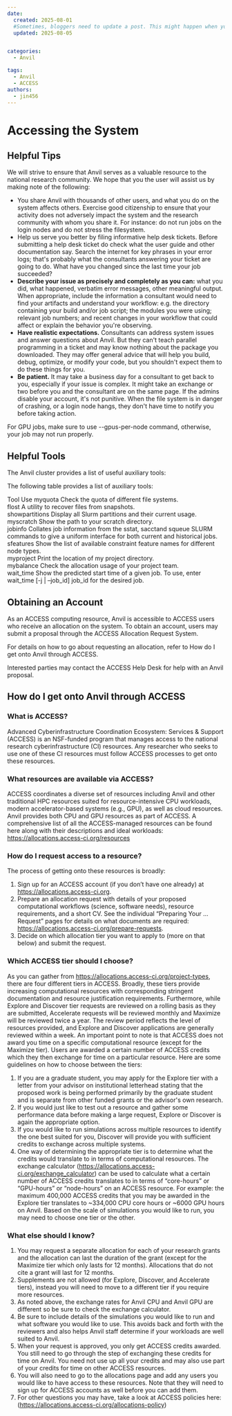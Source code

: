```yaml
---
date:
  created: 2025-08-01
  #Sometimes, bloggers need to update a post. This might happen when you make a mistake or when something changes that you need to reflect in the post. To indicate you have edited a post, you can include an updated date in the page header.
  updated: 2025-08-05


categories:
  - Anvil

tags:
  - Anvil
  - ACCESS
authors:
  - jin456
---
```


# Accessing the System

## Helpful Tips

We will strive to ensure that Anvil serves as a valuable resource to the national research community. We hope that you the user will assist us by making note of the following:

- You share Anvil with thousands of other users, and what you do on the system affects others. Exercise good citizenship to ensure that your activity does not adversely impact the system and the research community with whom you share it. For instance: do not run jobs on the login nodes and do not stress the filesystem.
- Help us serve you better by filing informative help desk tickets. Before submitting a help desk ticket do check what the user guide and other documentation say. Search the internet for key phrases in your error logs; that's probably what the consultants answering your ticket are going to do. What have you changed since the last time your job succeeded?
- **Describe your issue as precisely and completely as you can:** what you did, what happened, verbatim error messages, other meaningful output. When appropriate, include the information a consultant would need to find your artifacts and understand your workflow: e.g. the directory containing your build and/or job script; the modules you were using; relevant job numbers; and recent changes in your workflow that could affect or explain the behavior you're observing.
- **Have realistic expectations.** Consultants can address system issues and answer questions about Anvil. But they can't teach parallel programming in a ticket and may know nothing about the package you downloaded. They may offer general advice that will help you build, debug, optimize, or modify your code, but you shouldn't expect them to do these things for you.
- **Be patient.** It may take a business day for a consultant to get back to you, especially if your issue is complex. It might take an exchange or two before you and the consultant are on the same page. If the admins disable your account, it's not punitive. When the file system is in danger of crashing, or a login node hangs, they don't have time to notify you before taking action.

For GPU jobs, make sure to use --gpus-per-node command, otherwise, your job may not run properly.

## Helpful Tools

The Anvil cluster provides a list of useful auxiliary tools:

The following table provides a list of auxiliary tools:

Tool	Use
myquota	Check the quota of different file systems.	 
flost	A utility to recover files from snapshots.	 
showpartitions	Display all Slurm partitions and their current usage.	 
myscratch	Show the path to your scratch directory.	 
jobinfo	Collates job information from the sstat, sacctand squeue SLURM commands to give a uniform interface for both current and historical jobs.	 
sfeatures	Show the list of available constraint feature names for different node types.	 
myproject	Print the location of my project directory.	 
mybalance	Check the allocation usage of your project team.	 
wait_time	Show the predicted start time of a given job. To use, enter wait_time [-j | –job_id] job_id for the desired job.	 


## Obtaining an Account
As an ACCESS computing resource, Anvil is accessible to ACCESS users who receive an allocation on the system. To obtain an account, users may submit a proposal through the ACCESS Allocation Request System.

For details on how to go about requesting an allocation, refer to How do I get onto Anvil through ACCESS.

Interested parties may contact the ACCESS Help Desk for help with an Anvil proposal.

## How do I get onto Anvil through ACCESS

### What is ACCESS?

Advanced Cyberinfrastructure Coordination Ecosystem: Services & Support (ACCESS) is an NSF-funded program that manages access to the national research cyberinfrastructure (CI) resources. Any researcher who seeks to use one of these CI resources must follow ACCESS processes to get onto these resources.

### What resources are available via ACCESS?

ACCESS coordinates a diverse set of resources including Anvil and other traditional HPC resources suited for resource-intensive CPU workloads, modern accelerator-based systems (e.g., GPU), as well as cloud resources. Anvil provides both CPU and GPU resources as part of ACCESS. A comprehensive list of all the ACCESS-managed resources can be found here along with their descriptions and ideal workloads: https://allocations.access-ci.org/resources

### How do I request access to a resource?

The process of getting onto these resources is broadly:

1. Sign up for an ACCESS account (if you don’t have one already) at https://allocations.access-ci.org.
2. Prepare an allocation request with details of your proposed computational workflows (science, software needs), resource requirements, and a short CV. See the individual “Preparing Your … Request” pages for details on what documents are required: https://allocations.access-ci.org/prepare-requests.
3. Decide on which allocation tier you want to apply to (more on that below) and submit the request.

### Which ACCESS tier should I choose?

As you can gather from https://allocations.access-ci.org/project-types, there are four different tiers in ACCESS. Broadly, these tiers provide increasing computational resources with corresponding stringent documentation and resource justification requirements. Furthermore, while Explore and Discover tier requests are reviewed on a rolling basis as they are submitted, Accelerate requests will be reviewed monthly and Maximize will be reviewed twice a year. The review period reflects the level of resources provided, and Explore and Discover applications are generally reviewed within a week. An important point to note is that ACCESS does not award you time on a specific computational resource (except for the Maximize tier). Users are awarded a certain number of ACCESS credits which they then exchange for time on a particular resource. Here are some guidelines on how to choose between the tiers:
1. If you are a graduate student, you may apply for the Explore tier with a letter from your advisor on institutional letterhead stating that the proposed work is being performed primarily by the graduate student and is separate from other funded grants or the advisor's own research.
2. If you would just like to test out a resource and gather some performance data before making a large request, Explore or Discover is again the appropriate option.
3. If you would like to run simulations across multiple resources to identify the one best suited for you, Discover will provide you with sufficient credits to exchange across multiple systems.
4. One way of determining the appropriate tier is to determine what the credits would translate to in terms of computational resources. The exchange calculator (https://allocations.access-ci.org/exchange_calculator) can be used to calculate what a certain number of ACCESS credits translates to in terms of “core-hours” or “GPU-hours” or “node-hours” on an ACCESS resource. For example: the maximum 400,000 ACCESS credits that you may be awarded in the Explore tier translates to ~334,000 CPU core hours or ~6000 GPU hours on Anvil. Based on the scale of simulations you would like to run, you may need to choose one tier or the other.

### What else should I know?

1. You may request a separate allocation for each of your research grants and the allocation can last the duration of the grant (except for the Maximize tier which only lasts for 12 months). Allocations that do not cite a grant will last for 12 months.
2. Supplements are not allowed (for Explore, Discover, and Accelerate tiers), instead you will need to move to a different tier if you require more resources.
3. As noted above, the exchange rates for Anvil CPU and Anvil GPU are different so be sure to check the exchange calculator.
4. Be sure to include details of the simulations you would like to run and what software you would like to use. This avoids back and forth with the reviewers and also helps Anvil staff determine if your workloads are well suited to Anvil.
5. When your request is approved, you only get ACCESS credits awarded. You still need to go through the step of exchanging these credits for time on Anvil. You need not use up all your credits and may also use part of your credits for time on other ACCESS resources.
6. You will also need to go to the allocations page and add any users you would like to have access to these resources. Note that they will need to sign up for ACCESS accounts as well before you can add them.
7. For other questions you may have, take a look at ACCESS policies here: (https://allocations.access-ci.org/allocations-policy)